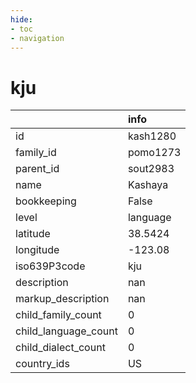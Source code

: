 ```yaml
---
hide:
- toc
- navigation
---
```

# kju
|                      | info     |
|:---------------------|:---------|
| id                   | kash1280 |
| family_id            | pomo1273 |
| parent_id            | sout2983 |
| name                 | Kashaya  |
| bookkeeping          | False    |
| level                | language |
| latitude             | 38.5424  |
| longitude            | -123.08  |
| iso639P3code         | kju      |
| description          | nan      |
| markup_description   | nan      |
| child_family_count   | 0        |
| child_language_count | 0        |
| child_dialect_count  | 0        |
| country_ids          | US       |